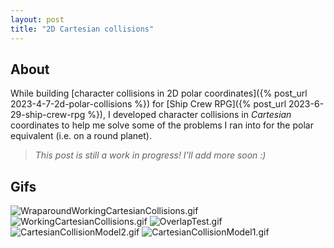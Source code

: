 ```yaml
---
layout: post
title: "2D Cartesian collisions"
---
```


## About

While building [character collisions in 2D polar coordinates]({% post_url 2023-4-7-2d-polar-collisions %}) for [Ship Crew RPG]({% post_url 2023-6-29-ship-crew-rpg %}), I developed character collisions in *Cartesian* coordinates to help me solve some of the problems I ran into for the polar equivalent (i.e. on a round planet). 

> _This post is still a work in progress! I'll add more soon :)_

## Gifs

![WraparoundWorkingCartesianCollisions.gif](https://drive.google.com/uc?id=1-HDtz1XowQcgN2_TEnba8T53CJjfcY2Y&export=download)
![WorkingCartesianCollisions.gif](https://drive.google.com/uc?id=1pxuuY1LiAfSwT1eP385bTBM44pB0WkzU&export=download)
![OverlapTest.gif](https://drive.google.com/uc?id=16-ZjVwsL_LLJHm60u6dbS8UgivcOA8y4&export=download)
![CartesianCollisionModel2.gif](https://drive.google.com/uc?id=1M6eU7KT3vkJFDnJVI92TZ2oTqwYVCWSf&export=download)
![CartesianCollisionModel1.gif](https://drive.google.com/uc?id=1IRT4OLrLRkg3F-SAvGyXfPtrZdW-X7vH&export=download)
